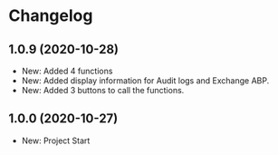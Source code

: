 ﻿# Changelog  

## 1.0.9 (2020-10-28)  
 - New: Added 4 functions  
 - New: Added display information for Audit logs and Exchange ABP.  
 - New: Added 3 buttons to call the functions.  

## 1.0.0 (2020-10-27)  
 - New: Project Start